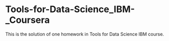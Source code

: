 # Tools-for-Data-Science_IBM-_Coursera
This is the solution of one homework in Tools for Data Science IBM course.
